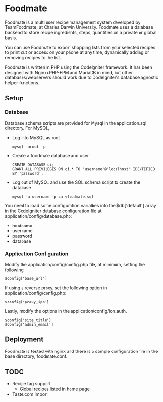 # Foodmate

Foodmate is a multi user recipe management system developed by TeamFoodmate, at Charles Darwin University. Foodmate uses a database backend to store recipe ingredients, steps, quantities on a private or global basis.

You can use Foodmate to export shopping lists from your selected recipes to print out or access on your phone at any time, dynamically adding or removing recipes to the list.

Foodmate is written in PHP using the CodeIgniter framework. It has been designed with Nginx+PHP-FPM and MariaDB in mind, but other databases/webservers should work due to CodeIgniter's database agnostic helper functions.

## Setup

### Database

Database schema scripts are provided for Mysql in the application/sql directory. For MySQL,
- Log into MySQL as root
  ```
  mysql -uroot -p
  ```
- Create a foodmate database and user
  ```
  CREATE DATABASE ci;
  GRANT ALL PRIVILEGES ON ci.* TO 'username'@'localhost' IDENTIFIED BY 'password';
  ```
- Log out of MySQL and use the SQL schema script to create the database
  ```
  mysql -u username -p ca <foodmate.sql
  ```

You need to load some configuration varialbes into the $db['default'] array in the CodeIgniter database configuration file at application/config/database.php:
- hostname
- username
- password
- database

### Application Configuration

Modify the application/config/config.php file, at minimum, setting the following:
```
$config['base_url']
```

If using a reverse proxy, set the following option in application/config/config.php:
```
$config['proxy_ips']
```

Lastly, modify the options in the application/config/ion_auth.
```
$config['site_title']  
$config['admin_email']
```

## Deployment

Foodmate is tested with nginx and there is a sample configuration file in the base directory, foodmate.conf.

## TODO

- Recipe tag support
  - Global recipes listed in home page
- Taste.com import

